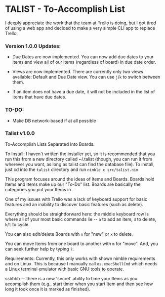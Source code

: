 # TALIST - To-Accomplish List

I deeply appreciate the work that the team at Trello is doing, but I got tired of using a web app and decided to make a very simple CLI app to replace Trello.

### Version 1.0.0 Updates:
* Due Dates are now implemented. You can now add due dates to your items
and view all of our items (regardless of board) in due date order.

* Views are now implemented. There are currently only two views available:
Default and Due Date view. You can use `j`/`k` to switch between them.

* If an item does not have a due date, it will not be included in the list
of items that have due dates.

### TO-DO:
- Make DB network-based if at all possible

### Talist v1.0.0

To-Accomplish Lists Separated Into Boards.

To Install:
I haven't written the installer yet, so it is recommended that you run this from a new directory called ~/.talist (though, you can run it from wherever you want, as long as talist can find the database file). To install, just cd into the `talist` directory and run `nimble c src/talist.nim`

This program focuses around the ideas of Items and Boards. Boards hold Items and Items
make up our "To-Do" list. Boards are basically the categories you put your Items in.

One of my issues with Trello was a lack of keyboard support for basic features and
an inability to discover basic features (such as delete). 

Everything should be straightforward here: the middle keyboard row is where all of
your most basic commands lie -- `a` to add an item, `d` to delete, `h`/`l` to cycle.

You can also edit/delete Boards with `n` for "new" or `x` to delete.

You can move Items from one board to another with `m` for "move". And, you can seek
further help by typing `?`.

Requirements:
Currently, this only works with shown nimble requirements and on Linux. This is 
because I manually call `os.execShellCmd` which needs a Linux terminal emulator
with basic GNU tools to operate. 

sshhhh -- there is a new 'secret' ability to time your Items as you accomplish them (e.g., start timer when you start Item and then see how long it took once it is marked as finished).
